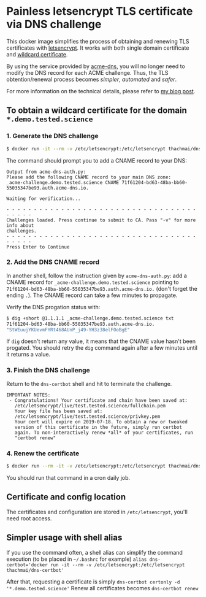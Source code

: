 # Painless letsencrypt TLS certificate via DNS challenge

This docker image simplifies the process of obtaining and renewing TLS certificates with [letsencrypt](https://letsencrypt.org). It works with both single domain certificate and [wildcard certificate](https://en.wikipedia.org/wiki/Wildcard_certificate).

By using the service provided by [acme-dns](https://github.com/joohoi/acme-dns), you will no longer need to modify the DNS record for each ACME challenge. Thus, the TLS obtention/renewal process becomes *simpler*, *automated* and *safer*.

For more information on the technical details, please refer to [my blog post](https://www.thachmai.info/2019/04/18/painless-letsencrypt-wildcard/).

## To obtain a wildcard certificate for the domain `*.demo.tested.science`
### 1. Generate the DNS challenge
```bash
$ docker run -it --rm -v /etc/letsencrypt:/etc/letsencrypt thachmai/dns-certbot certonly -d '*.demo.tested.science'
```
The command should prompt you to add a CNAME record to your DNS:
```
Output from acme-dns-auth.py:
Please add the following CNAME record to your main DNS zone:
_acme-challenge.demo.tested.science CNAME 71f61204-bd63-48ba-bb60-55035347be93.auth.acme-dns.io.

Waiting for verification...

- - - - - - - - - - - - - - - - - - - - - - - - - - - - - - - - - - - - - - - -
Challenges loaded. Press continue to submit to CA. Pass "-v" for more info about
challenges.
- - - - - - - - - - - - - - - - - - - - - - - - - - - - - - - - - - - - - - - -
Press Enter to Continue
```

### 2. Add the DNS CNAME record
In another shell, follow the instruction given by `acme-dns-auth.py`: add a CNAME record for `_acme-challenge.demo.tested.science` pointing to `71f61204-bd63-48ba-bb60-55035347be93.auth.acme-dns.io.` (don't forget the ending `.`). The CNAME record can take a few minutes to propagate.

Verify the DNS progation status with:
```bash
$ dig +short @1.1.1.1 _acme-challenge.demo.tested.science txt
71f61204-bd63-48ba-bb60-55035347be93.auth.acme-dns.io.
"StWEuujYKUevmFYRt468AUnP_j49-YH3z38elFOoBgE"
```
If `dig` doesn't return any value, it means that the CNAME value hasn't been progated. You should retry the `dig` command again after a few minutes until it returns a value.

### 3. Finish the DNS challenge
Return to the `dns-certbot` shell and hit <ENTER> to terminate the challenge.
```
IMPORTANT NOTES:
 - Congratulations! Your certificate and chain have been saved at:
   /etc/letsencrypt/live/test.tested.science/fullchain.pem
   Your key file has been saved at:
   /etc/letsencrypt/live/test.tested.science/privkey.pem
   Your cert will expire on 2019-07-18. To obtain a new or tweaked
   version of this certificate in the future, simply run certbot
   again. To non-interactively renew *all* of your certificates, run
   "certbot renew"
```

### 4. Renew the certificate
```bash
$ docker run --rm -it -v /etc/letsencrypt:/etc/letsencrypt thachmai/dns-certbot renew
```
You should run that command in a cron daily job.

## Certificate and config location
The certificates and configuration are stored in `/etc/letsencrypt`, you'll need root access.


## Simpler usage with shell alias
If you use the command often, a shell alias can simplify the command execution (to be placed in `~/.bashrc` for example)
`alias dns-certbot='docker run -it --rm -v /etc/letsencrypt:/etc/letsencrypt thachmai/dns-certbot'`

After that, requesting a certificate is simply `dns-certbot certonly -d '*.demo.tested.science'`
Renew all certificates becomes `dns-certbot renew`

